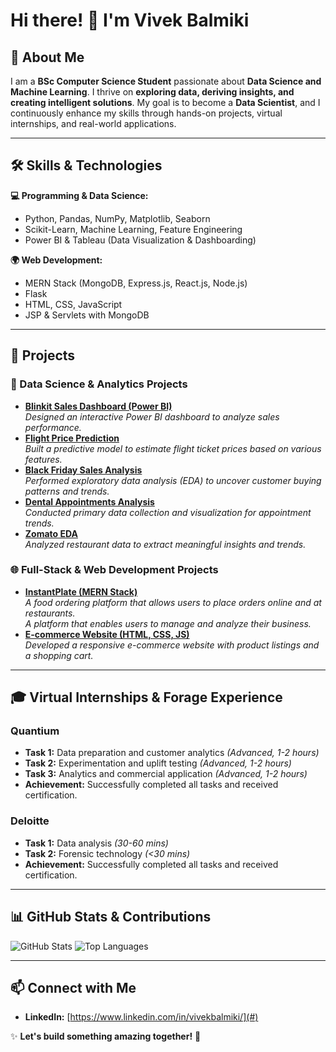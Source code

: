 # Hi there! 👋 I'm Vivek Balmiki  

## 🚀 About Me
I am a **BSc Computer Science Student** passionate about **Data Science and Machine Learning**. I thrive on **exploring data, deriving insights, and creating intelligent solutions**. My goal is to become a **Data Scientist**, and I continuously enhance my skills through hands-on projects, virtual internships, and real-world applications.

---

## 🛠️ Skills & Technologies

**💻 Programming & Data Science:**  
- Python, Pandas, NumPy, Matplotlib, Seaborn  
- Scikit-Learn, Machine Learning, Feature Engineering  
- Power BI & Tableau (Data Visualization & Dashboarding)  

**🌍 Web Development:**  
- MERN Stack (MongoDB, Express.js, React.js, Node.js)  
- Flask  
- HTML, CSS, JavaScript  
- JSP & Servlets with MongoDB  

---

## 📌 Projects

### 🧠 Data Science & Analytics Projects
- **[Blinkit Sales Dashboard (Power BI)](#)**  
  *Designed an interactive Power BI dashboard to analyze sales performance.*
- **[Flight Price Prediction](#)**  
  *Built a predictive model to estimate flight ticket prices based on various features.*
- **[Black Friday Sales Analysis](#)**  
  *Performed exploratory data analysis (EDA) to uncover customer buying patterns and trends.*
- **[Dental Appointments Analysis](#)**  
  *Conducted primary data collection and visualization for appointment trends.*
- **[Zomato EDA](#)**  
  *Analyzed restaurant data to extract meaningful insights and trends.*

### 🌐 Full-Stack & Web Development Projects
- **[InstantPlate (MERN Stack)](#)**  
  *A food ordering platform that allows users to place orders online and at restaurants.*  
  *A platform that enables users to manage and analyze their business.*
- **[E-commerce Website (HTML, CSS, JS)](#)**  
  *Developed a responsive e-commerce website with product listings and a shopping cart.*

---

## 🎓 Virtual Internships & Forage Experience

### **Quantium**
- **Task 1:** Data preparation and customer analytics *(Advanced, 1-2 hours)*
- **Task 2:** Experimentation and uplift testing *(Advanced, 1-2 hours)*
- **Task 3:** Analytics and commercial application *(Advanced, 1-2 hours)*
- **Achievement:** Successfully completed all tasks and received certification.

### **Deloitte**
- **Task 1:** Data analysis *(30-60 mins)*
- **Task 2:** Forensic technology *(<30 mins)*
- **Achievement:** Successfully completed all tasks and received certification.

---

## 📊 GitHub Stats & Contributions
![GitHub Stats](https://github-readme-stats.vercel.app/api?username=demouser&show_icons=true&theme=radical)
![Top Languages](https://github-readme-stats.vercel.app/api/top-langs/?username=demouser&layout=compact&theme=radical)

---

## 📫 Connect with Me
- **LinkedIn:** [https://www.linkedin.com/in/vivekbalmiki/](#)  

✨ **Let's build something amazing together!** 🚀
